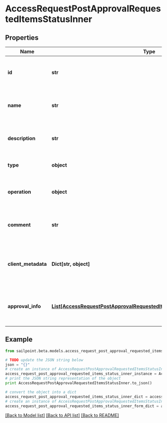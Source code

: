 # AccessRequestPostApprovalRequestedItemsStatusInner


## Properties

Name | Type | Description | Notes
------------ | ------------- | ------------- | -------------
**id** | **str** | The unique ID of the access item being requested. | 
**name** | **str** | The human friendly name of the access item. | 
**description** | **str** | Detailed description of the access item. | [optional] 
**type** | **object** | The type of access item. | 
**operation** | **object** | The action to perform on the access item. | 
**comment** | **str** | A comment from the identity requesting the access. | [optional] 
**client_metadata** | **Dict[str, object]** | Additional customer defined metadata about the access item. | [optional] 
**approval_info** | [**List[AccessRequestPostApprovalRequestedItemsStatusInnerApprovalInfoInner]**](AccessRequestPostApprovalRequestedItemsStatusInnerApprovalInfoInner.md) | A list of one or more approvers for the access request. | 

## Example

```python
from sailpoint.beta.models.access_request_post_approval_requested_items_status_inner import AccessRequestPostApprovalRequestedItemsStatusInner

# TODO update the JSON string below
json = "{}"
# create an instance of AccessRequestPostApprovalRequestedItemsStatusInner from a JSON string
access_request_post_approval_requested_items_status_inner_instance = AccessRequestPostApprovalRequestedItemsStatusInner.from_json(json)
# print the JSON string representation of the object
print AccessRequestPostApprovalRequestedItemsStatusInner.to_json()

# convert the object into a dict
access_request_post_approval_requested_items_status_inner_dict = access_request_post_approval_requested_items_status_inner_instance.to_dict()
# create an instance of AccessRequestPostApprovalRequestedItemsStatusInner from a dict
access_request_post_approval_requested_items_status_inner_form_dict = access_request_post_approval_requested_items_status_inner.from_dict(access_request_post_approval_requested_items_status_inner_dict)
```
[[Back to Model list]](../README.md#documentation-for-models) [[Back to API list]](../README.md#documentation-for-api-endpoints) [[Back to README]](../README.md)


